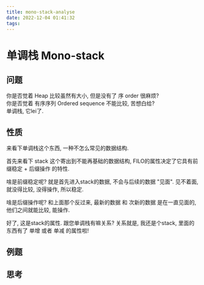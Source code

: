```yaml
---
title: mono-stack-analyse
date: 2022-12-04 01:41:32
tags:
---
```


# 单调栈 Mono-stack
## 问题
你是否觉着 Heap 比较虽然有大小, 但是没有了 序 order 很麻烦?    
你是否觉着 有序序列 Ordered sequence 不能比较, 苦想白给?      
单调栈, 它lei了.
## 性质
来看下单调栈这个东西, 一种不怎么常见的数据结构. 

首先来看下 stack 这个寄出到不能再基础的数据结构, FILO的属性决定了它具有前缀稳定 + 后缀操作 的特性.

啥是前缀稳定呢? 就是首先进入stack的数据, 不会与后续的数据 "见面". 见不着面, 就没得比较, 没得操作, 所以稳定.

啥是后缀操作呢? 和上面那个反过来, 最新的数据 和 次新的数据 是在一直见面的, 他们之间就能比较, 能操作. 

好了, 这是stack的属性. 跟您单调栈有嘛关系? 关系就是, 我还是个stack, 里面的东西有了 单增 或者 单减 的属性啦!

## 例题


## 思考